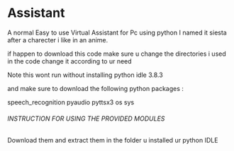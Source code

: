 # Assistant
A normal Easy to use Virtual Assistant for Pc using python
I named it siesta after a charecter i like in an anime.

if happen to download this code make sure u change the directories i used in the code change it according to ur need

Note this wont run without installing python idle 3.8.3

and make sure to download the following python packages :
  
  speech_recognition
  pyaudio
  pyttsx3
  os
  sys
  
  ######      INSTRUCTION FOR USING THE PROVIDED MODULES      ########
  
  Download them and extract them in the folder u installed ur python IDLE
 
